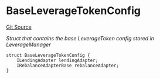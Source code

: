 # BaseLeverageTokenConfig
[Git Source](https://github.com/seamless-protocol/ilm-v2/blob/c66c8e188b984325bffdd199b88ca303e9f58b11/src/types/DataTypes.sol)

*Struct that contains the base LeverageToken config stored in LeverageManager*


```solidity
struct BaseLeverageTokenConfig {
    ILendingAdapter lendingAdapter;
    IRebalanceAdapterBase rebalanceAdapter;
}
```

